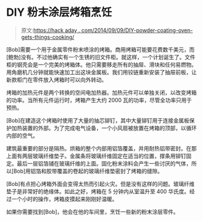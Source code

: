# DIY 粉末涂层烤箱烹饪

> 原文:[https://hack aday . com/2014/09/09/DIY-powder-coating-oven-gets-things-cooking/](https://hackaday.com/2014/09/09/diy-powder-coating-oven-gets-things-cooking/)

[Bob]需要一个用于金属零件粉末喷涂的烤箱。商用烤箱可能要花费数千美元，而[鲍勃]没有。不过他确实有一个生锈的旧文件柜。就这样，一个计划诞生了。文件柜的钢壳会是一个完美的烤箱体。他只需要移走所有的抽屉、滑块和任何易燃物。用角磨机几分钟就能快速加工出这块金属板。我们用铰链重新安装了抽屉前板，让新款柜门在零件放入烤箱时可以向外转动。

烤箱的加热元件是两个转换的空间电加热器。加热元件可以单独关闭，以改变烤箱的功率。当所有元件运行时，烤箱产生大约 2000 瓦的功率，尽管全功率只用于预热。

[Bob]在建造这个烤箱时使用了大量的抽芯铆钉，其中大量铆钉用于连接金属板保护加热装置的外部。为了完成电气设备，一个小风扇被放置在烤箱的顶部，以循环内部的空气。

建筑最重要的部分是隔热。烘箱的整个内部用铝箔覆盖，并用耐热铝带密封。在那上面有两层玻璃纤维垫子。金属条将玻璃纤维固定在适当的位置，撑条用铆钉固定。最后一层铝箔铺在玻璃纤维的上面。固化粉末涂料会产生一些讨厌的气体，所以[Bob]用铝箔和胶带覆盖的卷起的玻璃纤维垫密封了烤箱的缝隙。

[Bob]有点担心烤箱外面会变得太热而引起火灾。但是没有这样的问题。玻璃纤维垫子是非常好的绝缘体。如此之好，烤箱在 5 分钟内从室温升至 400 华氏度。经过一个小时的操作，烤箱皮摸起来刚刚好温暖。

如果你需要找到[Bob]，他会在他的车间里，烹饪一些新的粉末涂层零件。